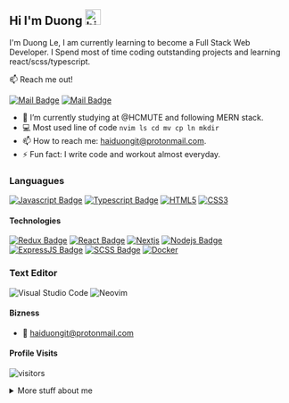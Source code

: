 ## Hi I'm Duong <img src="https://user-images.githubusercontent.com/1303154/88677602-1635ba80-d120-11ea-84d8-d263ba5fc3c0.gif" width="28px" alt="hi">

I'm Duong Le, I am currently learning to become a Full Stack Web Developer. I Spend most of time coding outstanding projects and learning react/scss/typescript.

:mailbox: Reach me out!

[![Mail Badge](https://img.shields.io/badge/-DuongLe-c0392b?style=flat&labelColor=c0392b&logo=gmail&logoColor=white)](mailto:songji2k@gmail.com)
[![Mail Badge](https://img.shields.io/badge/haiduongit-8B89CC?style=for-the-badge&logo=protonmail&logoColor=white)](mailto:haiduongit@protonmail.com)

<!-- TODO: Add last video link -->

- 🔭 I’m currently studying at @HCMUTE and following MERN stack.
- :computer: Most used line of code `nvim ls cd mv cp ln mkdir`
- 📫 How to reach me: haiduongit@protonmail.com.
- ⚡ Fun fact: I write code and workout almost everyday.

### Languagues

[![Javascript Badge](https://img.shields.io/badge/-Javascript-F0DB4F?style=for-the-badge&labelColor=black&logo=javascript&logoColor=F0DB4F)](#) [![Typescript Badge](https://img.shields.io/badge/-Typescript-007acc?style=for-the-badge&labelColor=black&logo=typescript&logoColor=007acc)](#) [![HTML5](https://img.shields.io/badge/html5-%23E34F26.svg?style=for-the-badge&logo=html5&logoColor=white)](#) [![CSS3](https://img.shields.io/badge/css3-%231572B6.svg?style=for-the-badge&logo=css3&logoColor=white)](#)

#### Technologies

<!-- TODO: Make technologies links takes you to repositories -->

[![Redux Badge](https://img.shields.io/badge/Redux-593D88?style=for-the-badge&logo=redux&logoColor=white)](#) [![React Badge](https://img.shields.io/badge/-React-61DBFB?style=for-the-badge&labelColor=black&logo=react&logoColor=61DBFB)](#) [![Nextjs](https://img.shields.io/badge/next.js-fff?style=for-the-badge&logo=nextdotjs&logoColor=000&labelColor=fff&color=000)](#) [![Nodejs Badge](https://img.shields.io/badge/-Nodejs-3C873A?style=for-the-badge&labelColor=black&logo=node.js&logoColor=3C873A)](#) [![ExpressJS Badge](https://img.shields.io/badge/Express.js-404D59?style=for-the-badge)](#) [![SCSS Badge](https://img.shields.io/badge/Scss-CC6699?style=for-the-badge&logo=sass&logoColor=white)](#) [![Docker](https://img.shields.io/badge/docker-%230db7ed.svg?style=for-the-badge&logo=docker&logoColor=white)](#)

### Text Editor

![Visual Studio Code](https://img.shields.io/badge/Visual%20Studio%20Code-0078d7.svg?style=for-the-badge&logo=visual-studio-code&logoColor=white)
![Neovim](https://img.shields.io/badge/Neovim-43a047.svg?style=for-the-badge&logo=neovim&logoColor=43a047&labelColor=fff&color=43a047)

#### Bizness

<!-- - :paperclip: [My Resume/CV](https://github.com/ipenywis/ipenywis/blob/master/resumes/resume%20v1.0.pdf) -->

- :email: haiduongit@protonmail.com

#### Profile Visits

![visitors](https://visitor-badge.glitch.me/badge?page_id=nomorechokedboy.nomorechokedboy)

<details>
<summary>
  More stuff about me
</summary>

<br >

#### Coding Stats

<!--START_SECTION:waka-->
```text
TypeScript   5 hrs 12 mins   ████████▓░░░░░░░░░░░░░░░░   34.82 % 
JavaScript   3 hrs 39 mins   ██████░░░░░░░░░░░░░░░░░░░   24.38 % 
CSS          2 hrs 28 mins   ████░░░░░░░░░░░░░░░░░░░░░   16.54 % 
JSON         57 mins         █▓░░░░░░░░░░░░░░░░░░░░░░░   06.41 % 
Bash         51 mins         █▒░░░░░░░░░░░░░░░░░░░░░░░   05.70 % 
```
<!--END_SECTION:waka-->

#### Github Stats

![Duong Le's github stats](https://github-readme-stats.vercel.app/api?username=nomorechokedboy&count_private=true&theme=tokyonight&hide=contribs,prs)

</details>
